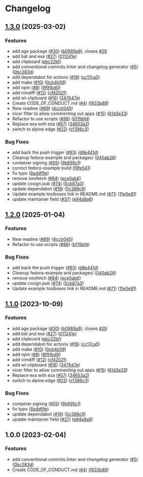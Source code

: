 # Changelog

## [1.3.0](https://github.com/Yuyuko1024/boxkit/compare/v1.2.0...v1.3.0) (2025-03-02)


### Features

* add age package ([#30](https://github.com/Yuyuko1024/boxkit/issues/30)) ([b0989a9](https://github.com/Yuyuko1024/boxkit/commit/b0989a9f791771999c105122b64cbf8687574650)), closes [#29](https://github.com/Yuyuko1024/boxkit/issues/29)
* add bat and exa ([#27](https://github.com/Yuyuko1024/boxkit/issues/27)) ([011241e](https://github.com/Yuyuko1024/boxkit/commit/011241e4ac1fdee5f3fbe8b8321e44ba8a0cb561))
* add clipboard ([ebc22bf](https://github.com/Yuyuko1024/boxkit/commit/ebc22bf72a10043ebec55c285dfe5274f1378cc5))
* add conventional commits linter and changelog generator ([#5](https://github.com/Yuyuko1024/boxkit/issues/5)) ([0bc283d](https://github.com/Yuyuko1024/boxkit/commit/0bc283d271878071ef50a413bab48f3bfc1ab312))
* add dependabot for actions ([#18](https://github.com/Yuyuko1024/boxkit/issues/18)) ([cc17ca5](https://github.com/Yuyuko1024/boxkit/commit/cc17ca5202c1777d5e64799b00cb235b72027e24))
* add make ([#10](https://github.com/Yuyuko1024/boxkit/issues/10)) ([0cb4b59](https://github.com/Yuyuko1024/boxkit/commit/0cb4b59cdd98c47d2f6bfa21f801b99b045d5e40))
* add npm ([#8](https://github.com/Yuyuko1024/boxkit/issues/8)) ([9f91bd0](https://github.com/Yuyuko1024/boxkit/commit/9f91bd09272617c7b9203014222353265dc24947))
* add vimdiff ([#12](https://github.com/Yuyuko1024/boxkit/issues/12)) ([cf4202f](https://github.com/Yuyuko1024/boxkit/commit/cf4202f76752561d9b926c81933342a119e8a258))
* add wl-clipboard ([#16](https://github.com/Yuyuko1024/boxkit/issues/16)) ([347647e](https://github.com/Yuyuko1024/boxkit/commit/347647ea7f9f7bdb3b42d2a565df866f027a7ade))
* Create CODE_OF_CONDUCT.md ([#4](https://github.com/Yuyuko1024/boxkit/issues/4)) ([f433b89](https://github.com/Yuyuko1024/boxkit/commit/f433b89a1ed125c6c0a251c1eec60525cfe35820))
* New readme ([#89](https://github.com/Yuyuko1024/boxkit/issues/89)) ([4ccb045](https://github.com/Yuyuko1024/boxkit/commit/4ccb045c84e3de6ed2d3ca3fd97f08c4818f942e))
* nicer filter to allow commenting out apps ([#15](https://github.com/Yuyuko1024/boxkit/issues/15)) ([61d3e33](https://github.com/Yuyuko1024/boxkit/commit/61d3e330beb9c2a8bd557ef3872aa6595c76b1b2))
* Refactor to use scripts ([#88](https://github.com/Yuyuko1024/boxkit/issues/88)) ([b115bfd](https://github.com/Yuyuko1024/boxkit/commit/b115bfd1d21886124b60493009bb8a1e8da62413))
* Replace exa with eza ([#57](https://github.com/Yuyuko1024/boxkit/issues/57)) ([34653a2](https://github.com/Yuyuko1024/boxkit/commit/34653a2dde5b4e1cf895a2d65fc9168e064fa224))
* switch to alpine edge ([#22](https://github.com/Yuyuko1024/boxkit/issues/22)) ([cf396c3](https://github.com/Yuyuko1024/boxkit/commit/cf396c369ae8d8bb052df9b0c39d392f61b909ba))


### Bug Fixes

* add back the push trigger ([#93](https://github.com/Yuyuko1024/boxkit/issues/93)) ([d8e441d](https://github.com/Yuyuko1024/boxkit/commit/d8e441d157517bf80eb8f5c72bdf8a025c440bc5))
* Cleanup fedora-example and packages/ ([040ab26](https://github.com/Yuyuko1024/boxkit/commit/040ab262f71a586088a227583b22ca1c259ab907))
* container signing ([#55](https://github.com/Yuyuko1024/boxkit/issues/55)) ([9b695c1](https://github.com/Yuyuko1024/boxkit/commit/9b695c1a21a94e7b6a40f5175408b8fc650e9413))
* correct fedora-example build ([f9fe541](https://github.com/Yuyuko1024/boxkit/commit/f9fe541f82bdfda5509f7b8c1d5a782e283c3b50))
* fix typo ([8addf9e](https://github.com/Yuyuko1024/boxkit/commit/8addf9e4499a83b2b9b591e9808470f3e3f6a46e))
* remove neofetch ([#84](https://github.com/Yuyuko1024/boxkit/issues/84)) ([ece0ab6](https://github.com/Yuyuko1024/boxkit/commit/ece0ab62a72200683246a9b184d87f7def6872a5))
* update cosign.pub ([#74](https://github.com/Yuyuko1024/boxkit/issues/74)) ([5cb87a3](https://github.com/Yuyuko1024/boxkit/commit/5cb87a3843be43ba5999c44006df83a09386ac59))
* update dependabot ([#19](https://github.com/Yuyuko1024/boxkit/issues/19)) ([0c388c9](https://github.com/Yuyuko1024/boxkit/commit/0c388c958985cdc7d3c2d3de5d6d58de09472edf))
* Update example toolboxes link in README.md ([#71](https://github.com/Yuyuko1024/boxkit/issues/71)) ([11e0e81](https://github.com/Yuyuko1024/boxkit/commit/11e0e81e3357638fa675dc6bbf06ab5443076c24))
* update maintainer field ([#37](https://github.com/Yuyuko1024/boxkit/issues/37)) ([e94a8a6](https://github.com/Yuyuko1024/boxkit/commit/e94a8a69c34f5692514ebcc8c3ac21e2f33aa947))

## [1.2.0](https://github.com/ublue-os/boxkit/compare/v1.1.0...v1.2.0) (2025-01-04)


### Features

* New readme ([#89](https://github.com/ublue-os/boxkit/issues/89)) ([4ccb045](https://github.com/ublue-os/boxkit/commit/4ccb045c84e3de6ed2d3ca3fd97f08c4818f942e))
* Refactor to use scripts ([#88](https://github.com/ublue-os/boxkit/issues/88)) ([b115bfd](https://github.com/ublue-os/boxkit/commit/b115bfd1d21886124b60493009bb8a1e8da62413))


### Bug Fixes

* add back the push trigger ([#93](https://github.com/ublue-os/boxkit/issues/93)) ([d8e441d](https://github.com/ublue-os/boxkit/commit/d8e441d157517bf80eb8f5c72bdf8a025c440bc5))
* Cleanup fedora-example and packages/ ([040ab26](https://github.com/ublue-os/boxkit/commit/040ab262f71a586088a227583b22ca1c259ab907))
* remove neofetch ([#84](https://github.com/ublue-os/boxkit/issues/84)) ([ece0ab6](https://github.com/ublue-os/boxkit/commit/ece0ab62a72200683246a9b184d87f7def6872a5))
* update cosign.pub ([#74](https://github.com/ublue-os/boxkit/issues/74)) ([5cb87a3](https://github.com/ublue-os/boxkit/commit/5cb87a3843be43ba5999c44006df83a09386ac59))
* Update example toolboxes link in README.md ([#71](https://github.com/ublue-os/boxkit/issues/71)) ([11e0e81](https://github.com/ublue-os/boxkit/commit/11e0e81e3357638fa675dc6bbf06ab5443076c24))

## [1.1.0](https://github.com/ublue-os/boxkit/compare/v1.0.0...v1.1.0) (2023-10-09)


### Features

* add age package ([#30](https://github.com/ublue-os/boxkit/issues/30)) ([b0989a9](https://github.com/ublue-os/boxkit/commit/b0989a9f791771999c105122b64cbf8687574650)), closes [#29](https://github.com/ublue-os/boxkit/issues/29)
* add bat and exa ([#27](https://github.com/ublue-os/boxkit/issues/27)) ([011241e](https://github.com/ublue-os/boxkit/commit/011241e4ac1fdee5f3fbe8b8321e44ba8a0cb561))
* add clipboard ([ebc22bf](https://github.com/ublue-os/boxkit/commit/ebc22bf72a10043ebec55c285dfe5274f1378cc5))
* add dependabot for actions ([#18](https://github.com/ublue-os/boxkit/issues/18)) ([cc17ca5](https://github.com/ublue-os/boxkit/commit/cc17ca5202c1777d5e64799b00cb235b72027e24))
* add make ([#10](https://github.com/ublue-os/boxkit/issues/10)) ([0cb4b59](https://github.com/ublue-os/boxkit/commit/0cb4b59cdd98c47d2f6bfa21f801b99b045d5e40))
* add npm ([#8](https://github.com/ublue-os/boxkit/issues/8)) ([9f91bd0](https://github.com/ublue-os/boxkit/commit/9f91bd09272617c7b9203014222353265dc24947))
* add vimdiff ([#12](https://github.com/ublue-os/boxkit/issues/12)) ([cf4202f](https://github.com/ublue-os/boxkit/commit/cf4202f76752561d9b926c81933342a119e8a258))
* add wl-clipboard ([#16](https://github.com/ublue-os/boxkit/issues/16)) ([347647e](https://github.com/ublue-os/boxkit/commit/347647ea7f9f7bdb3b42d2a565df866f027a7ade))
* nicer filter to allow commenting out apps ([#15](https://github.com/ublue-os/boxkit/issues/15)) ([61d3e33](https://github.com/ublue-os/boxkit/commit/61d3e330beb9c2a8bd557ef3872aa6595c76b1b2))
* Replace exa with eza ([#57](https://github.com/ublue-os/boxkit/issues/57)) ([34653a2](https://github.com/ublue-os/boxkit/commit/34653a2dde5b4e1cf895a2d65fc9168e064fa224))
* switch to alpine edge ([#22](https://github.com/ublue-os/boxkit/issues/22)) ([cf396c3](https://github.com/ublue-os/boxkit/commit/cf396c369ae8d8bb052df9b0c39d392f61b909ba))


### Bug Fixes

* container signing ([#55](https://github.com/ublue-os/boxkit/issues/55)) ([9b695c1](https://github.com/ublue-os/boxkit/commit/9b695c1a21a94e7b6a40f5175408b8fc650e9413))
* fix typo ([8addf9e](https://github.com/ublue-os/boxkit/commit/8addf9e4499a83b2b9b591e9808470f3e3f6a46e))
* update dependabot ([#19](https://github.com/ublue-os/boxkit/issues/19)) ([0c388c9](https://github.com/ublue-os/boxkit/commit/0c388c958985cdc7d3c2d3de5d6d58de09472edf))
* update maintainer field ([#37](https://github.com/ublue-os/boxkit/issues/37)) ([e94a8a6](https://github.com/ublue-os/boxkit/commit/e94a8a69c34f5692514ebcc8c3ac21e2f33aa947))

## 1.0.0 (2023-02-04)


### Features

* add conventional commits linter and changelog generator ([#5](https://github.com/ublue-os/boxkit/issues/5)) ([0bc283d](https://github.com/ublue-os/boxkit/commit/0bc283d271878071ef50a413bab48f3bfc1ab312))
* Create CODE_OF_CONDUCT.md ([#4](https://github.com/ublue-os/boxkit/issues/4)) ([f433b89](https://github.com/ublue-os/boxkit/commit/f433b89a1ed125c6c0a251c1eec60525cfe35820))
